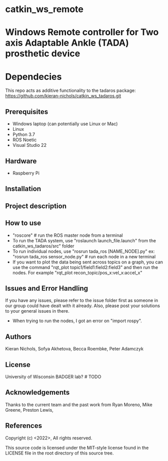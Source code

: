 # catkin_ws_remote

# Windows Remote controller for Two axis Adaptable Ankle (TADA) prosthetic device

# Dependecies
This repo acts as additive functionality to the tadaros package:
https://github.com/kieran-nichols/catkin_ws_tadaros.git

## Prerequisites
* Windows laptop (can potentially use Linux or Mac)
* Linux
* Python 3.7
* ROS Noetic
* Visual Studio 22

## Hardware
* Raspberry Pi


## Installation


## Project description


## How to use
* "roscore" # run the ROS master node from a terminal
* To run the TADA system, use "roslaunch launch_file.launch" from the catkin_ws_tadaros/src" folder
* To run individual nodes, use "rosrun tada_ros [NAME_NODE].py" ex: "rosrun tada_ros sensor_node.py" # run
   each node in a new terminal
* If you want to plot the data being sent across topics on a graph, you can use
  the command "rqt_plot topic1/field1:field2:field3" and then run the nodes.
  For example "rqt_plot recon_topic/pos_x:vel_x:accel_x"
  
## Issues and Error Handling
If you have any issues, please refer to the issue folder first as someone in our group could have dealt with it already. Also, please post your solutions to your general issues in there.

* When trying to run the nodes, I got an error on "import rospy".


## Authors
Kieran Nichols, Sofya Akhetova, Becca Roembke, Peter Adamczyk

## License
University of Wisconsin BADGER lab? # TODO

## Acknowledgements
Thanks to the current team and the past work from Ryan Moreno, Mike Greene, Preston Lewis,

## References

Copyright (c) <2022>, <Kieran Nichols>
All rights reserved.

This source code is licensed under the MIT-style license found in the
LICENSE file in the root directory of this source tree.
